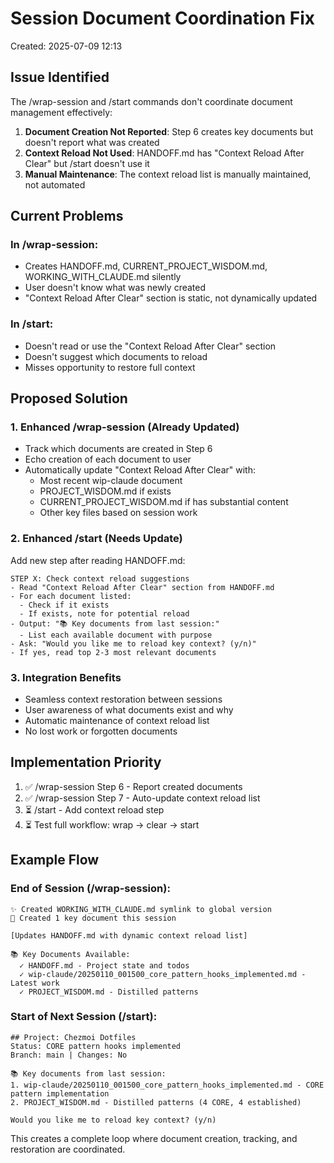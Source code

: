 # Session Document Coordination Fix
Created: 2025-07-09 12:13

## Issue Identified

The /wrap-session and /start commands don't coordinate document management effectively:

1. **Document Creation Not Reported**: Step 6 creates key documents but doesn't report what was created
2. **Context Reload Not Used**: HANDOFF.md has "Context Reload After Clear" but /start doesn't use it
3. **Manual Maintenance**: The context reload list is manually maintained, not automated

## Current Problems

### In /wrap-session:
- Creates HANDOFF.md, CURRENT_PROJECT_WISDOM.md, WORKING_WITH_CLAUDE.md silently
- User doesn't know what was newly created
- "Context Reload After Clear" section is static, not dynamically updated

### In /start:
- Doesn't read or use the "Context Reload After Clear" section
- Doesn't suggest which documents to reload
- Misses opportunity to restore full context

## Proposed Solution

### 1. Enhanced /wrap-session (Already Updated)
- Track which documents are created in Step 6
- Echo creation of each document to user
- Automatically update "Context Reload After Clear" with:
  - Most recent wip-claude document
  - PROJECT_WISDOM.md if exists
  - CURRENT_PROJECT_WISDOM.md if has substantial content
  - Other key files based on session work

### 2. Enhanced /start (Needs Update)
Add new step after reading HANDOFF.md:
```
STEP X: Check context reload suggestions
- Read "Context Reload After Clear" section from HANDOFF.md
- For each document listed:
  - Check if it exists
  - If exists, note for potential reload
- Output: "📚 Key documents from last session:"
  - List each available document with purpose
- Ask: "Would you like me to reload key context? (y/n)"
- If yes, read top 2-3 most relevant documents
```

### 3. Integration Benefits
- Seamless context restoration between sessions
- User awareness of what documents exist and why
- Automatic maintenance of context reload list
- No lost work or forgotten documents

## Implementation Priority

1. ✅ /wrap-session Step 6 - Report created documents
2. ✅ /wrap-session Step 7 - Auto-update context reload list  
3. ⏳ /start - Add context reload step
4. ⏳ Test full workflow: wrap → clear → start

## Example Flow

### End of Session (/wrap-session):
```
✨ Created WORKING_WITH_CLAUDE.md symlink to global version
📄 Created 1 key document this session

[Updates HANDOFF.md with dynamic context reload list]

📚 Key Documents Available:
  ✓ HANDOFF.md - Project state and todos
  ✓ wip-claude/20250110_001500_core_pattern_hooks_implemented.md - Latest work
  ✓ PROJECT_WISDOM.md - Distilled patterns
```

### Start of Next Session (/start):
```
## Project: Chezmoi Dotfiles
Status: CORE pattern hooks implemented
Branch: main | Changes: No

📚 Key documents from last session:
1. wip-claude/20250110_001500_core_pattern_hooks_implemented.md - CORE pattern implementation
2. PROJECT_WISDOM.md - Distilled patterns (4 CORE, 4 established)

Would you like me to reload key context? (y/n)
```

This creates a complete loop where document creation, tracking, and restoration are coordinated.